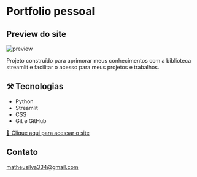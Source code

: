 # Portfolio pessoal

## Preview do site

![preview](./git/previa2.png)

Projeto construído para aprimorar meus conhecimentos com a biblioteca streamlit e facilitar o acesso para meus projetos e trabalhos.

## ⚒️ Tecnologias

- Python
- Streamlit
- CSS
- Git e GitHub

[🔗 Clique aqui para acessar o site](https://matheus-s-costa-portfolio-portfolio-h24l5t.streamlitapp.com/)

## Contato

matheusilva334@gmail.com